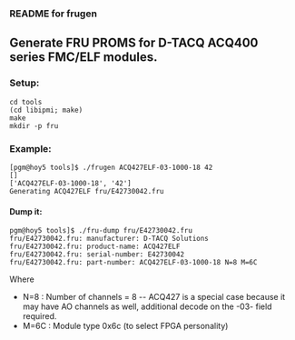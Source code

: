 ### README for frugen

## Generate FRU PROMS for D-TACQ ACQ400 series FMC/ELF modules.

### Setup:
```
cd tools
(cd libipmi; make)
make
mkdir -p fru
```
### Example:
```
[pgm@hoy5 tools]$ ./frugen ACQ427ELF-03-1000-18 42
[]
['ACQ427ELF-03-1000-18', '42']
Generating ACQ427ELF fru/E42730042.fru
```
#### Dump it:
```
pgm@hoy5 tools]$ ./fru-dump fru/E42730042.fru 
fru/E42730042.fru: manufacturer: D-TACQ Solutions
fru/E42730042.fru: product-name: ACQ427ELF
fru/E42730042.fru: serial-number: E42730042
fru/E42730042.fru: part-number: ACQ427ELF-03-1000-18 N=8 M=6C
```
Where
- N=8 : Number of channels = 8
-- ACQ427 is a special case because it may have AO channels as well, additional decode on the -03- field required.
- M=6C : Module type 0x6c (to select FPGA personality)


